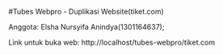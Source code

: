 #Tubes Webpro - Duplikasi Website(tiket.com)

Anggota:
Elsha Nursyifa Anindya(1301164637);

Link untuk buka web:
http://localhost/tubes-webpro/tiket.com
